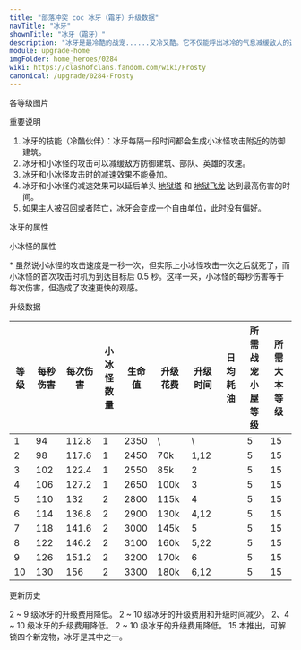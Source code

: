 ```yaml
---
title: "部落冲突 coc 冰牙（霜牙）升级数据"
navTitle: "冰牙"
shownTitle: "冰牙（霜牙）"
description: "冰牙是最冷酷的战宠......又冷又酷。它不仅能呼出冰冷的气息减缓敌人的速度，还能释放出一群小冰怪，进一步减缓敌方防御建筑的攻击速度，帮助它的英雄驰骋战场。"
module: upgrade-home
imgFolder: home_heroes/0284
wiki: https://clashofclans.fandom.com/wiki/Frosty
canonical: /upgrade/0284-Frosty
---
```


<UnitInfo :folder="$frontmatter.imgFolder" imgSrc="Frosty_info.png" :imgAlt="$frontmatter.navTitle" :description="$frontmatter.description" />

<SmallTitle>各等级图片</SmallTitle>

<Panel>
    <UnitImgGroup :folder="$frontmatter.imgFolder">
        <UnitImg imgTitle="所有等级" imgSrc="Frosty_field.png" />
    </UnitImgGroup>
</Panel>

<SmallTitle>重要说明</SmallTitle>

1. 冰牙的技能（冷酷伙伴）：冰牙每隔一段时间都会生成小冰怪攻击附近的防御建筑。
2. 冰牙和小冰怪的攻击可以减缓敌方防御建筑、部队、英雄的攻速。
3. 冰牙和小冰怪攻击时的减速效果不能叠加。
4. 冰牙和小冰怪的减速效果可以延后单头 [地狱塔](/upgrade/030a-Inferno-Tower) 和 [地狱飞龙](/upgrade/0604-Inferno-Dragon) 达到最高伤害的时间。
5. 如果主人被召回或者阵亡，冰牙会变成一个自由单位，此时没有偏好。

<SmallTitle>冰牙的属性</SmallTitle>

<UnitProperties>
    <UnitProperty pKey="攻击偏好" pValue="距离英雄 4.5 格内的目标" />
    <UnitProperty pKey="伤害类型" pValue="单体伤害" />
    <UnitProperty pKey="攻击的目标" pValue="地面和空中目标" />
    <UnitProperty pKey="移动速度" pValue="3 格/秒" />
    <UnitProperty pKey="攻击速度" pValue="1.2 秒/次" />
    <UnitProperty pKey="攻击距离" pValue="3.5 格" />
    <UnitProperty pKey="所需战宠小屋等级" pValue="5" />
    <UnitProperty pKey="所需大本等级" pValue="15" />
</UnitProperties>

<SmallTitle>小冰怪的属性</SmallTitle>

<UnitProperties>
    <UnitProperty pKey="攻击偏好" pValue="防御建筑" />
    <UnitProperty pKey="伤害类型" pValue="范围伤害" />
    <UnitProperty pKey="伤害半径" pValue="0.8 格" />
    <UnitProperty pKey="攻击的目标" pValue="地面和空中目标" />
    <UnitProperty pKey="移动速度" pValue="3 格/秒" />
    <UnitProperty pKey="攻击速度" pValue="1 秒/次<sup>*</sup>" />
    <UnitProperty pKey="攻击距离" pValue="2 格" />
    <UnitProperty pKey="每秒伤害" pValue="15" />
    <UnitProperty pKey="每次伤害" pValue="15" />
    <UnitProperty pKey="生命值" pValue="450" />
    <UnitProperty pKey="攻击减速持续时间" pValue="4 秒" />
    <UnitProperty pKey="减速比例" pValue="50% 攻速<br>50% 移速" />
</UnitProperties>

\* 虽然说小冰怪的攻击速度是一秒一次，但实际上小冰怪攻击一次之后就死了，而小冰怪的首次攻击时机为到达目标后 0.5 秒。这样一来，小冰怪的每秒伤害等于每次伤害，但造成了攻速更快的观感。

<SmallTitle>升级数据</SmallTitle>

<script setup>
const tableExtraInfo = [
    {
        "column": 5,
        "type": "cost",
        "gpClass": "research",
        "icon": "Dark_Elixir"
    },
    {
        "column": 6,
        "type": "time",
        "gpClass": "research"
    },
    {
        "column": 7,
        "type": "dailyCost",
        "icon": "Dark_Elixir"
    }
];
</script>

<UnitTable :tableExtraInfo="tableExtraInfo">

| 等级 | 每秒伤害 |每次伤害|小冰怪<br>数量| 生命值 | 升级花费 | 升级时间 | 日均耗油 |所需战宠<br>小屋等级|所需<br>大本等级|
| ---- |   ---   |  ---  |     ---     |  ---   |    ---  |   ---   |   ---   |        ---        |      ----     |
|   1  |    94   | 112.8 |      1      |  2350  |      \  |   \     |         |         5         |       15      |
|   2  |    98   | 117.6 |      1      |  2450  |    70k  |   1,12  |         |         5         |       15      |
|   3  |   102   | 122.4 |      1      |  2550  |    85k  |   2     |         |         5         |       15      |
|   4  |   106   | 127.2 |      1      |  2650  |   100k  |   3     |         |         5         |       15      |
|   5  |   110   | 132   |      2      |  2800  |   115k  |   4     |         |         5         |       15      |
|   6  |   114   | 136.8 |      2      |  2900  |   130k  |   4,12  |         |         5         |       15      |
|   7  |   118   | 141.6 |      2      |  3000  |   145k  |   5     |         |         5         |       15      |
|   8  |   122   | 146.2 |      2      |  3100  |   160k  |   5,22  |         |         5         |       15      |
|   9  |   126   | 151.2 |      2      |  3200  |   170k  |   6     |         |         5         |       15      |
|  10  |   130   | 156   |      2      |  3300  |   180k  |   6,12  |         |         5         |       15      |
</UnitTable>

<SmallTitle>更新历史</SmallTitle>

<Timeline>
    <TimelineItem date="2025/03/24">
        <TimelineRow>2 ~ 9 级冰牙的升级费用降低。</TimelineRow>
    </TimelineItem>
    <TimelineItem date="2024/11/25">
        <TimelineRow>2 ~ 10 级冰牙的升级费用和升级时间减少。</TimelineRow>
    </TimelineItem>
    <TimelineItem date="2024/06/18">
        <TimelineRow>2、4 ~ 10 级冰牙的升级费用降低。</TimelineRow>
    </TimelineItem>
    <TimelineItem date="2023/12/12">
        <TimelineRow>2 ~ 10 级冰牙的升级费用降低。</TimelineRow>
    </TimelineItem>
    <TimelineItem date="2022/10/10">
        <TimelineRow>15 本推出，可解锁四个新宠物，冰牙是其中之一。</TimelineRow>
    </TimelineItem>
    <TimelineItem :historyBottom="true" />
</Timeline>